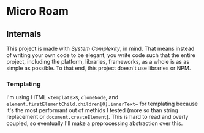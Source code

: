 # Micro Roam

## Internals

This project is made with *System Complexity*, in mind. That means instead of writing your own code to be elegant, you write code such that the entire project, including the platform, libraries, frameworks, as a whole is as as simple as possible. To that end, this project doesn't use libraries or NPM. 

### Templating

I'm using HTML `<template>`s, `cloneNode`, and `element.firstElementChild.children[0].innerText=` for templating because it's the most performant out of methids I tested (more so than string replacement or `document.createElement`). This is hard to read and overly coupled, so eventually I'll make a preprocessing abstraction over this.